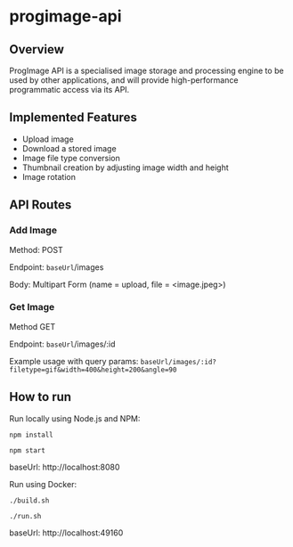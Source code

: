 # progimage-api

## Overview

ProgImage API is a specialised image storage and processing engine to be used by other applications, and will provide high-performance programmatic access via its API.

## Implemented Features

- Upload image
- Download a stored image
- Image file type conversion
- Thumbnail creation by adjusting image width and height
- Image rotation

## API Routes

### Add Image

Method: POST

Endpoint: `baseUrl`/images

Body: Multipart Form (name = upload, file = \<image.jpeg\>)

### Get Image

Method GET

Endpoint: `baseUrl`/images/:id

Example usage with query params: `baseUrl/images/:id?filetype=gif&width=400&height=200&angle=90`

## How to run

Run locally using Node.js and NPM:

`npm install`

`npm start`

baseUrl: http://localhost:8080

Run using Docker:

`./build.sh`

`./run.sh`

baseUrl: http://localhost:49160
